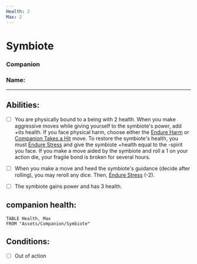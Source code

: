 ```yaml
---
Health: 2
Max: 2
---
```

# Symbiote
### Companion
### Name:
<hr>

## Abilities:
- [ ] You are physically bound to a being with 2 health. When you make aggressive moves while giving yourself to the symbiote's power, add +its health. If you face physical harm, choose either the [Endure Harm](Moves/suffer/endure_harm) or [Companion Takes a Hit](Moves/suffer/companion_takes_a_hit) move. To restore the symbiote's health, you must [Endure Stress](Moves/suffer/endure_stress) and give the symbiote +health equal to the -spirit you face. If you make a move aided by the symbiote and roll a 1 on your action die, your fragile bond is broken for several hours.

- [ ] When you make a move and heed the symbiote's guidance (decide after rolling), you may reroll any dice. Then, [Endure Stress](Moves/suffer/endure_stress) (-2).

- [ ] The symbiote gains power and has 3 health.

## companion health:
```dataview
TABLE Health, Max
FROM "Assets/Companion/Symbiote"
```
## Conditions:
- [ ] Out of action
